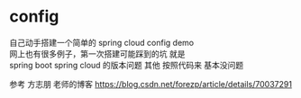 # config
自己动手搭建一个简单的 spring cloud config demo  
网上也有很多例子，第一次搭建可能踩到的坑 就是  
spring boot spring cloud  的版本问题
其他 按照代码来 基本没问题

参考 方志朋 老师的博客
https://blog.csdn.net/forezp/article/details/70037291
